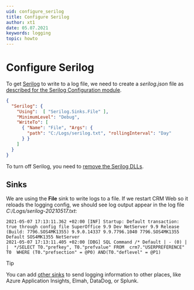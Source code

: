```yaml
---
uid: configure_serilog
title: Configure Serilog
author: xt1
date: 05.07.2021
keywords: logging
topic: howto
---
```


# Configure Serilog

To get [Serilog][5] to write to a log file, we need to create a *serilog.json* file as [described for the Serilog Configuration module][3].

```json
{
  "Serilog": {
    "Using":  [ "Serilog.Sinks.File" ],
    "MinimumLevel": "Debug",
    "WriteTo": [
      { "Name": "File", "Args": { 
        "path": "C:/Logs/serilog.txt", "rollingInterval": "Day" 
      } }
    ]
  }
}
```

To turn off Serilog, you need to [remove the Serilog DLLs][5].

## Sinks

We are using the **File** sink to write logs to a file. If we restart CRM Web so it reloads the logging config, we should see log output appear in the log file *C:/Logs/serilog-20210517.txt*:

```serilog
2021-05-07 17:13:11.362 +02:00 [INF] Startup: Default transaction: true through config file SuperOffice 9.9 Dev NetServer 9.9 Release (Build: 7796.SOS4MK1355) 9.9.0.14337 9.9.7796.1040 7796.SOS4MK1355 Default SOS4MK1355 NetServer
2021-05-07 17:13:11.405 +02:00 [DBG] SQL Command /* Default | - (0) |  |  */SELECT T0."prefkey", T0."prefvalue" FROM  crm7."USERPREFERENCE" T0  WHERE (T0."prefsection" = @P0) AND(T0."deflevel" = @P1)
```

> [!TIP]
> You can add [other sinks][4] to send logging information to other places, like Azure Application Insights, Elmah, DataDog, or Splunk.

<!-- Referenced links-->
[3]: https://github.com/serilog/serilog-settings-configuration
[4]: https://github.com/serilog/serilog/wiki/Provided-Sinks
[5]: serilog.md
